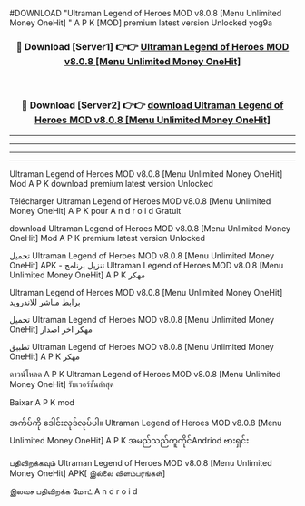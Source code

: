 #DOWNLOAD "Ultraman Legend of Heroes MOD v8.0.8 [Menu Unlimited Money OneHit] " A P K [MOD] premium latest version Unlocked yog9a 



<div align="center">

<h3>🔴 Download [Server1] 👉👉 <a href="https://apkdownload12.web.app/?title=Ultraman Legend of Heroes MOD v8.0.8 [Menu Unlimited Money OneHit] ">Ultraman Legend of Heroes MOD v8.0.8 [Menu Unlimited Money OneHit]  </a></h3><br>

<h3>🔴 Download [Server2] 👉👉 <a href="https://apkdownload12.web.app/?title=Ultraman Legend of Heroes MOD v8.0.8 [Menu Unlimited Money OneHit] ">download Ultraman Legend of Heroes MOD v8.0.8 [Menu Unlimited Money OneHit]  </a></h3>
</div>


----------------------------------------------------------

----------------------------------------------------------

----------------------------------------------------------

----------------------------------------------------------


Ultraman Legend of Heroes MOD v8.0.8 [Menu Unlimited Money OneHit]  Mod A P K download premium latest version Unlocked

Télécharger  Ultraman Legend of Heroes MOD v8.0.8 [Menu Unlimited Money OneHit]  A P K pour A n d r o i d Gratuit

download Ultraman Legend of Heroes MOD v8.0.8 [Menu Unlimited Money OneHit]  Mod A P K premium latest version Unlocked

تحميل Ultraman Legend of Heroes MOD v8.0.8 [Menu Unlimited Money OneHit]  APK - تنزيل برنامج Ultraman Legend of Heroes MOD v8.0.8 [Menu Unlimited Money OneHit]  A P K مهكر

Ultraman Legend of Heroes MOD v8.0.8 [Menu Unlimited Money OneHit]  برابط مباشر للاندرويد

تحميل Ultraman Legend of Heroes MOD v8.0.8 [Menu Unlimited Money OneHit]  مهكر اخر اصدار

تطبيق Ultraman Legend of Heroes MOD v8.0.8 [Menu Unlimited Money OneHit]  A P K مهكر

ดาวน์โหลด A P K Ultraman Legend of Heroes MOD v8.0.8 [Menu Unlimited Money OneHit]  รับเวอร์ชันล่าสุด

Baixar A P K mod

အက်ပ်ကို ဒေါင်းလုဒ်လုပ်ပါ။ Ultraman Legend of Heroes MOD v8.0.8 [Menu Unlimited Money OneHit]  A P K အမည်သည်ကူကိုင်Andriod ဗားရှင်း

பதிவிறக்கவும் Ultraman Legend of Heroes MOD v8.0.8 [Menu Unlimited Money OneHit]  APK[ இல்லை விளம்பரங்கள்] 
 
இலவச பதிவிறக்க மோட் A n d r o i d



